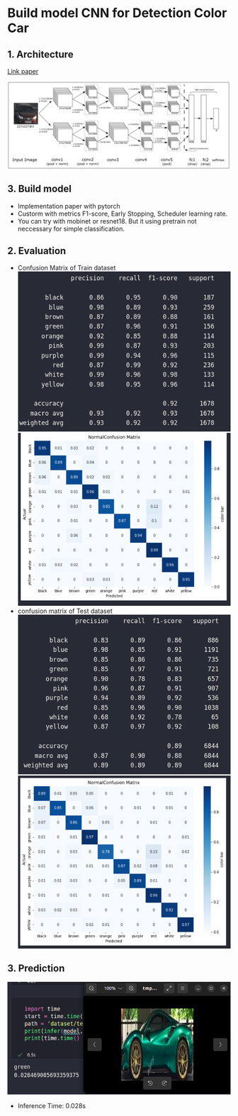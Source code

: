 # Build model CNN for Detection Color Car

## 1. Architecture
[Link paper](https://arxiv.org/pdf/1510.07391.pdf) 

![CNN architecture](image/architecture.jpg)

## 3. Build model 
- Implementation paper with pytorch
- Custorm with metrics F1-score, Early Stopping, Scheduler learning rate.
- You can try with mobinet or resnet18. But it using pretrain not neccessary for simple classification.
## 2. Evaluation

- Confusion Matrix of Train dataset
![classification_report](image/classification_report_train.png "classificaion_report_Train") ![confusion matrix](image/confusion_matrix_train.png "Confusion Matrix of Train")
- confusion matrix of Test dataset
![classification_report](image/classification_report_test.png "classificaion_report_Train") ![confusion matrix](image/confusion_matrix_test.png "Confusion Matrix of Train")

## 3. Prediction
![KQ](image/KQ.png "KQ") 
- Inference Time: 0.028s